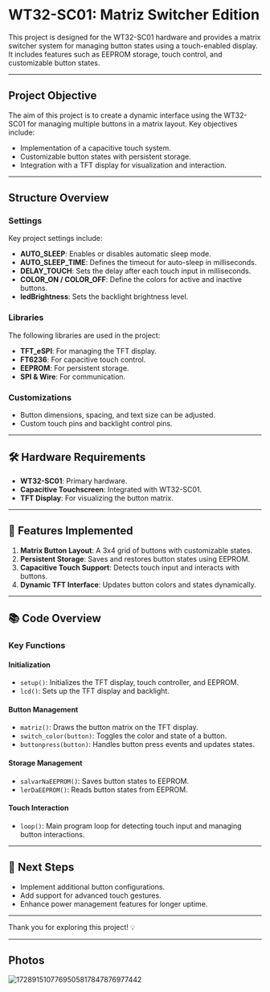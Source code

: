 # WT32-SC01: Matriz Switcher Edition

This project is designed for the WT32-SC01 hardware and provides a matrix switcher system for managing button states using a touch-enabled display. It includes features such as EEPROM storage, touch control, and customizable button states.

---

## **Project Objective**
The aim of this project is to create a dynamic interface using the WT32-SC01 for managing multiple buttons in a matrix layout. Key objectives include:

- Implementation of a capacitive touch system.
- Customizable button states with persistent storage.
- Integration with a TFT display for visualization and interaction.

---

## **Structure Overview**
### **Settings**
Key project settings include:
- **AUTO_SLEEP**: Enables or disables automatic sleep mode.
- **AUTO_SLEEP_TIME**: Defines the timeout for auto-sleep in milliseconds.
- **DELAY_TOUCH**: Sets the delay after each touch input in milliseconds.
- **COLOR_ON / COLOR_OFF**: Define the colors for active and inactive buttons.
- **ledBrightness**: Sets the backlight brightness level.

### **Libraries**
The following libraries are used in the project:
- **TFT_eSPI**: For managing the TFT display.
- **FT6236**: For capacitive touch control.
- **EEPROM**: For persistent storage.
- **SPI & Wire**: For communication.

### **Customizations**
- Button dimensions, spacing, and text size can be adjusted.
- Custom touch pins and backlight control pins.

---

## 🛠️ **Hardware Requirements**
- **WT32-SC01**: Primary hardware.
- **Capacitive Touchscreen**: Integrated with WT32-SC01.
- **TFT Display**: For visualizing the button matrix.

---

## 🔧 **Features Implemented**
1. **Matrix Button Layout**: A 3x4 grid of buttons with customizable states.
2. **Persistent Storage**: Saves and restores button states using EEPROM.
3. **Capacitive Touch Support**: Detects touch input and interacts with buttons.
4. **Dynamic TFT Interface**: Updates button colors and states dynamically.

---

## 📚 **Code Overview**
### **Key Functions**
#### Initialization
- `setup()`: Initializes the TFT display, touch controller, and EEPROM.
- `lcd()`: Sets up the TFT display and backlight.

#### Button Management
- `matriz()`: Draws the button matrix on the TFT display.
- `switch_color(button)`: Toggles the color and state of a button.
- `buttonpress(button)`: Handles button press events and updates states.

#### Storage Management
- `salvarNaEEPROM()`: Saves button states to EEPROM.
- `lerDaEEPROM()`: Reads button states from EEPROM.

#### Touch Interaction
- `loop()`: Main program loop for detecting touch input and managing button interactions.

---

## 🎯 **Next Steps**
- Implement additional button configurations.
- Add support for advanced touch gestures.
- Enhance power management features for longer uptime.

---

Thank you for exploring this project! 💡

---

## Photos

![1728915107769505817847876977442](https://github.com/user-attachments/assets/6583a2c2-4b0e-45c2-bec2-3bdb2cf4612f)
